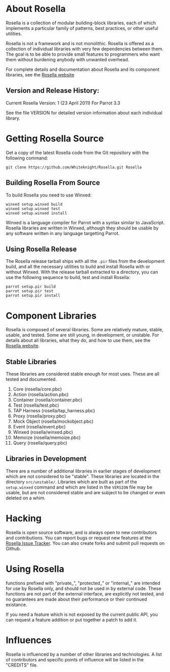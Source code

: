 # About Rosella

Rosella is a collection of modular building-block libraries, each of which
implements a particular family of patterns, best practices, or other useful
utilities.

Rosella is not a framework and is not monolithic. Rosella is offered as a
collection of individual libraries with very few dependencies between them.
The goal is to be able to provide small features to programmers who want them
without burdening anybody with unwanted overhead.

For complete details and documentation about Rosella and its component
libraries, see the [Rosella website][rosella_website]

[rosella_website]: http://whiteknight.github.com/Rosella

## Version and Release History:

Current Rosella Version: 1 (23 April 2011) For Parrot 3.3

See the file VERSION for detailed version information about each individual
library.

# Getting Rosella Source

Get a copy of the latest Rosella code from the Git repository with the
following command:

    git clone https://github.com/Whiteknight/Rosella.git Rosella

## Building Rosella From Source

To build Rosella you need to use Winxed:

    winxed setup.winxed build
    winxed setup.winxed test
    winxed setup.winxed install

Winxed is a language compiler for Parrot with a syntax similar to JavaScript.
Rosella libraries are written in Winxed, although they should be usable by
any software written in any language targetting Parrot.

## Using Rosella Release

The Rosella release tarball ships with all the `.pir` files from the
development build, and all the necessary utilities to build and install
Rosella with or without Winxed. With the release tarball extracted to a
directory, you can use the following sequence to build, test and install
Rosella:

    parrot setup.pir build
    parrot setup.pir test
    parrot setup.pir install

# Component Libraries

Rosella is composed of several libraries. Some are relatively mature, stable,
usable, and tested. Some are still young, in development, or unstable. For
details about all libraries, what they do, and how to use them, see the
[Rosella website][rosella_website].

## Stable Libraries

These libraries are considered stable enough for most uses. These are all
tested and documented.

1.  Core (rosella/core.pbc)
2.  Action (rosella/action.pbc)
3.  Container (rosella/container.pbc)
4.  Test (rosella/test.pbc)
5.  TAP Harness (rosella/tap_harness.pbc)
6.  Proxy (rosella/proxy.pbc)
7.  Mock Object (rosella/mockobject.pbc)
8.  Event (rosella/event.pbc)
9.  Winxed (rosella/winxed.pbc)
10. Memoize (rosella/memoize.pbc)
11. Query (rosella/query.pbc)

## Libraries in Development

There are a number of additional libraries in earlier stages of development
which are not considered to be "stable". These libraries are located in the
directory `src/unstable/`. Libraries which are built as part of the
`setup.winxed` command and which are listed in the `VERSION` file may be
usable, but are not considered stable and are subject to be changed or even
deleted on a whim.

# Hacking

Rosella is open source software, and is always open to new contributors and
contributions. You can report bugs or request new features at the
[Rosella Issue Tracker][issues]. You can also create forks and submit pull
requests on Github.

[issues]: https://github.com/Whiteknight/Rosella/issues

# Using Rosella

functions prefixed with "private_", "protected_" or "internal_" are intended
for use by Rosella only, and should not be used in by external code. These
functions are not part of the external interface, are explicitly not tested,
and no guarantees are made about their performance or their continued
existance.

If you need a feature which is not exposed by the current public API, you can
request a feature addition or put together a patch to add it.

# Influences

Rosella is influenced by a number of other libraries and technologies. A list
of contributors and specific points of influence will be listed in the
"CREDITS" file.

